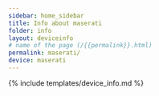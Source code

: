 ```yaml
---
sidebar: home_sidebar
title: Info about maserati
folder: info
layout: deviceinfo
# name of the page (/{{permalink}}.html)
permalink: maserati/
device: maserati
---
```

{% include templates/device_info.md %}

